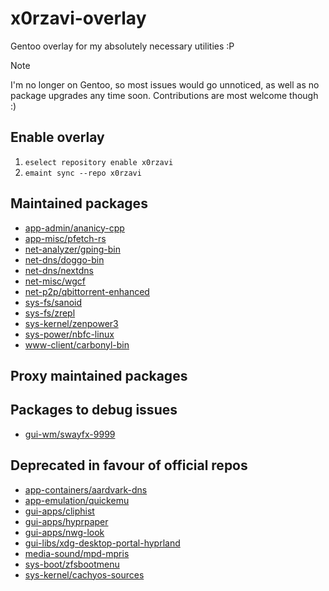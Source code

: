 # x0rzavi-overlay
Gentoo overlay for my absolutely necessary utilities :P

> [!NOTE]
> I'm no longer on Gentoo, so most issues would go unnoticed, as well as no package upgrades any time soon. Contributions are most welcome though :)

## Enable overlay
1. ```eselect repository enable x0rzavi```
2. ```emaint sync --repo x0rzavi```

## Maintained packages
- [app-admin/ananicy-cpp](https://gitlab.com/ananicy-cpp/ananicy-cpp)
- [app-misc/pfetch-rs](https://github.com/Gobidev/pfetch-rs)
- [net-analyzer/gping-bin](https://github.com/orf/gping)
- [net-dns/doggo-bin](https://github.com/mr-karan/doggo)
- [net-dns/nextdns](https://github.com/nextdns/nextdns)
- [net-misc/wgcf](https://github.com/ViRb3/wgcf)
- [net-p2p/qbittorrent-enhanced](https://github.com/c0re100/qBittorrent-Enhanced-Edition)
- [sys-fs/sanoid](https://github.com/jimsalterjrs/sanoid)
- [sys-fs/zrepl](https://github.com/zrepl/zrepl)
- [sys-kernel/zenpower3](https://git.exozy.me/Ta180m/zenpower3)
- [sys-power/nbfc-linux](https://github.com/nbfc-linux/nbfc-linux)
- [www-client/carbonyl-bin](https://github.com/fathyb/carbonyl)

## Proxy maintained packages

## Packages to debug issues
- [gui-wm/swayfx-9999](https://github.com/WillPower3309/swayfx)

## Deprecated in favour of official repos
- [app-containers/aardvark-dns](https://github.com/containers/aardvark-dns)
- [app-emulation/quickemu](https://github.com/quickemu-project/quickemu)
- [gui-apps/cliphist](https://github.com/sentriz/cliphist)
- [gui-apps/hyprpaper](https://github.com/hyprwm/hyprpaper)
- [gui-apps/nwg-look](https://github.com/nwg-piotr/nwg-look)
- [gui-libs/xdg-desktop-portal-hyprland](https://github.com/hyprwm/xdg-desktop-portal-hyprland)
- [media-sound/mpd-mpris](https://github.com/natsukagami/mpd-mpris)
- [sys-boot/zfsbootmenu](https://github.com/zbm-dev/zfsbootmenu)
- [sys-kernel/cachyos-sources](https://github.com/CachyOS/kernel-patches)

